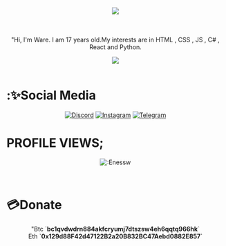 <h1 align="center">
  <a href="https://git.io/typing-svg">
    <img src="https://readme-typing-svg.herokuapp.com?color=%F730E5B1&lines=Hello+!;I'm+Ware.&center=true&size=30">
  </a>
</h1>

</br>

<p align="center">
"Hi, I'm Ware. I am 17 years old.My interests are in HTML , CSS , JS , C# , React and Python. </p>

<div align= "center">
<img src="[![Discord Presence](https://lanyard.cnrad.dev/api/918549275653333062?theme=light)](https://discord.com/users/918549275653333062)"/>
</div>

</br>

<h1>:✨Social Media</h1>
<div align="center">
<a href="https://discord.com/users/918549275653333062"target="blank_"><img alt="Discord"src="https://img.shields.io/badge/Discord-000?style=for-the-badge&logo=discord&logoColor=white"></a>
<a href="https://instagram.com/enesssw7"target="blank_"><img alt="Instagram"src="https://img.shields.io/badge/Instagram-000?style=for-the-badge&logo=instagram&logoColor=purple"></a>
<a href="https://t.me/warexd"target="blank_"><img  alt="Telegram"src="https://img.shields.io/badge/Telegram-000?style=for-the-badge&logo=telegram&logoColor=blue"></a>
</div>
<h1>PROFILE VIEWS;</h1>
<p align="center"><img src="https://count.getloli.com/get/@:Enessw?theme=rule34" alt=":Enessw" /></p>


</br>

<h1>💳Donate</h1>

<p align="center">
  "Btc `<strong>bc1qvdwdrn884akfcryumj7dtszsw4eh6qqtq966hk</strong>`</br>
Eth `<strong>0x129d88F42d47122B2a20B832BC47Aebd0882E857</strong>`</p>

